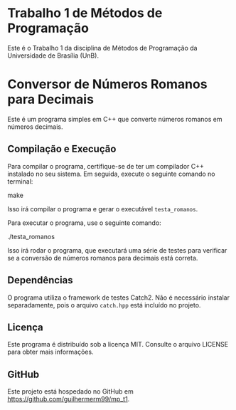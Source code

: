 # Trabalho 1 de Métodos de Programação

Este é o Trabalho 1 da disciplina de Métodos de Programação da Universidade de Brasília (UnB).

# Conversor de Números Romanos para Decimais

Este é um programa simples em C++ que converte números romanos em números decimais.

## Compilação e Execução

Para compilar o programa, certifique-se de ter um compilador C++ instalado no seu sistema. Em seguida, execute o seguinte comando no terminal:

make

Isso irá compilar o programa e gerar o executável `testa_romanos`.

Para executar o programa, use o seguinte comando:

./testa_romanos


Isso irá rodar o programa, que executará uma série de testes para verificar se a conversão de números romanos para decimais está correta.

## Dependências

O programa utiliza o framework de testes Catch2. Não é necessário instalar separadamente, pois o arquivo `catch.hpp` está incluído no projeto.

## Licença

Este programa é distribuído sob a licença MIT. Consulte o arquivo LICENSE para obter mais informações.


## GitHub
Este projeto está hospedado no GitHub em https://github.com/guilhermerm99/mp_t1.